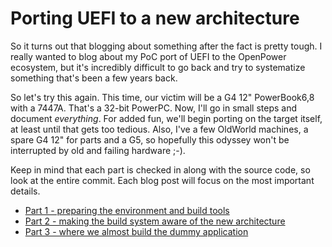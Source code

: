 # Porting UEFI to a new architecture

So it turns out that blogging about something after the fact is pretty
tough. I really wanted to blog about my PoC port of UEFI to the
OpenPower ecosystem, but it's incredibly difficult to go back and try
to systematize something that's been a few years back.
 
So let's try this again. This time, our victim will be a G4 12"
PowerBook6,8 with a 7447A. That's a 32-bit PowerPC. Now, I'll go in
small steps and document *everything*. For added fun, we'll begin
porting on the target itself, at least until that gets too tedious.
Also, I've a few OldWorld machines, a spare G4 12" for parts and
a G5, so hopefully this odyssey won't be interrupted by old
and failing hardware ;-).

Keep in mind that each part is checked in along with the source code,
so look at the entire commit. Each blog post will focus on the most
important details.

* [Part 1 - preparing the environment and build tools](PortingHowTo_p1.md)
* [Part 2 - making the build system aware of the new architecture](PortingHowTo_p2.md)
* [Part 3 - where we almost build the dummy application](PortingHowTo_p3.md)

